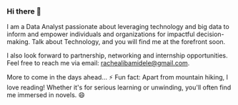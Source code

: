 ### Hi there 👋

I am a Data Analyst passionate about leveraging technology and big data to inform and empower individuals and organizations for impactful decision-making.
Talk about Technology, and you will find me at the forefront soon. 

I also look forward to partnership, networking and internship opportunities. Feel free to reach me via email: rachealibamidele@gmail.com.

More to come in the days ahead...
⚡ Fun fact: Apart from mountain hiking, I love reading! Whether it's for serious learning or unwinding, you'll often find me immersed in novels. 😄
